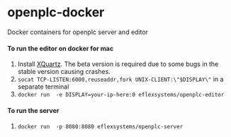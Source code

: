 # openplc-docker
Docker containers for openplc server and editor

#### To run the editor on docker for mac
1. Install [XQuartz](https://www.xquartz.org/releases/XQuartz-2.7.10_beta2.html). The beta version is required due to some bugs in the stable version causing crashes.
2. `socat TCP-LISTEN:6000,reuseaddr,fork UNIX-CLIENT:\"$DISPLAY\"` in a separate terminal
3. `docker run  -e DISPLAY=your-ip-here:0 eflexsystems/openplc-editor`

#### To run the server
1. `docker run  -p 8080:8080 eflexsystems/openplc-server`
